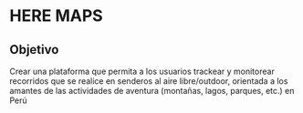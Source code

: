 # HERE MAPS

## Objetivo
Crear una plataforma que permita a los usuarios trackear y monitorear recorridos que se realice en senderos al aire libre/outdoor, orientada a los amantes de las actividades de aventura (montañas, lagos, parques, etc.) en Perú

